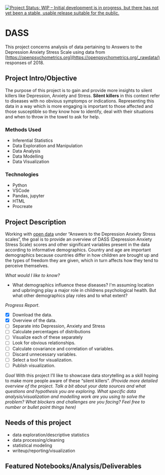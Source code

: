 
<a href="https://www.repostatus.org/#wip"><img src="https://www.repostatus.org/badges/latest/wip.svg" alt="Project Status: WIP – Initial development is in progress, but there has not yet been a stable, usable release suitable for the public." /></a>

<!---[![Project Status: Active – The project has reached a stable, usable state and is being actively developed.](https://www.repostatus.org/badges/latest/active.svg)](https://www.repostatus.org/#active)) ---->

# DASS

This project concerns analysis of data pertaining to Answers to the Depression Anxiety Stress Scale using data from [https://openpsychometrics.org](https://openpsychometrics.org/_rawdata/) responses of 2018.

## Project Intro/Objective

The purpose of this project is to gain and provide more insights to silent killers like Depression, Anxiety and Stress. __Silent killers__ in this context refer to diseases with no obvious symptomps or indications.
Representing this data in a way which is more engaging is important to those affected and those susceptible so they know how to identify, deal with their situations and when to throw in the towel to ask for help.

### Methods Used

* Inferential Statistics
* Data Exploration and Manipulation
* Data Analysis
* Data Modelling
* Data Visualization

### Technologies

* Python
* VSCode
* Pandas, jupyter
* HTML
* Procreate

## Project Description

Working with [open data](https://openpsychometrics.org/_rawdata/) under “Answers to the Depression Anxiety Stress scales”, the goal is to provide an overview of DASS (Depression Anxiety Stress Scale) scores and other significant variables present in the data according to informative demographics.
Country and age are important demographics because countries differ in how children are brought up and the types of freedom they are given, which in turn affects how they tend to perceive themselves.

_What would I like to know?_

* What demographics influence these diseases? I'm assuming location and upbringing play a major role in childrens psychological health. But what other demographics play roles and to what extent?

_Progress Report_.

- [X] Download the data.
- [X] Overview of the data.
- [ ] Separate into Depression, Anxiety and Stress
- [ ] Calculate percentages of distributions
- [ ] Visualize each of these separately
- [ ] Look for obvious relationships.
- [ ] Calculate covariance and correlation of variables.
- [ ] Discard unnecessary variables.
- [ ] Select a tool for visualization.
- [ ] Publish visualization.

_Goal_
With this project I’ll like to showcase data storytelling as a skill hoping to make more people aware of these “silent killers”.
_(Provide more detailed overview of the project.  Talk a bit about your data sources and what questions and hypothesis you are exploring. What specific data analysis/visualization and modelling work are you using to solve the problem? What blockers and challenges are you facing?  Feel free to number or bullet point things here)_

## Needs of this project

- data exploration/descriptive statistics
- data processing/cleaning
- statistical modeling
- writeup/reporting/visualization

## Featured Notebooks/Analysis/Deliverables
